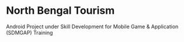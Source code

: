 # North Bengal Tourism
Android Project under Skill Development for Mobile Game & Application (SDMGAP) Training
